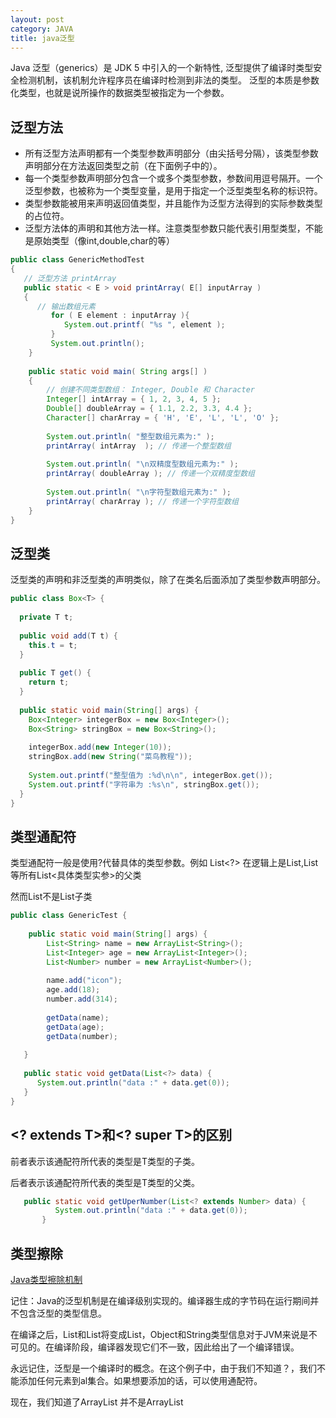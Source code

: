 ```yaml
---
layout: post
category: JAVA
title: java泛型
---
```

Java 泛型（generics）是 JDK 5 中引入的一个新特性, 泛型提供了编译时类型安全检测机制，该机制允许程序员在编译时检测到非法的类型。
泛型的本质是参数化类型，也就是说所操作的数据类型被指定为一个参数。

## 泛型方法
- 所有泛型方法声明都有一个类型参数声明部分（由尖括号分隔），该类型参数声明部分在方法返回类型之前（在下面例子中的<E>）。
- 每一个类型参数声明部分包含一个或多个类型参数，参数间用逗号隔开。一个泛型参数，也被称为一个类型变量，是用于指定一个泛型类型名称的标识符。
- 类型参数能被用来声明返回值类型，并且能作为泛型方法得到的实际参数类型的占位符。
- 泛型方法体的声明和其他方法一样。注意类型参数只能代表引用型类型，不能是原始类型（像int,double,char的等）

```java
public class GenericMethodTest
{
   // 泛型方法 printArray                         
   public static < E > void printArray( E[] inputArray )
   {
      // 输出数组元素            
         for ( E element : inputArray ){        
            System.out.printf( "%s ", element );
         }
         System.out.println();
    }
 
    public static void main( String args[] )
    {
        // 创建不同类型数组： Integer, Double 和 Character
        Integer[] intArray = { 1, 2, 3, 4, 5 };
        Double[] doubleArray = { 1.1, 2.2, 3.3, 4.4 };
        Character[] charArray = { 'H', 'E', 'L', 'L', 'O' };
 
        System.out.println( "整型数组元素为:" );
        printArray( intArray  ); // 传递一个整型数组
 
        System.out.println( "\n双精度型数组元素为:" );
        printArray( doubleArray ); // 传递一个双精度型数组
 
        System.out.println( "\n字符型数组元素为:" );
        printArray( charArray ); // 传递一个字符型数组
    } 
}
```

## 泛型类
泛型类的声明和非泛型类的声明类似，除了在类名后面添加了类型参数声明部分。

```java
public class Box<T> {
   
  private T t;
 
  public void add(T t) {
    this.t = t;
  }
 
  public T get() {
    return t;
  }
 
  public static void main(String[] args) {
    Box<Integer> integerBox = new Box<Integer>();
    Box<String> stringBox = new Box<String>();
 
    integerBox.add(new Integer(10));
    stringBox.add(new String("菜鸟教程"));
 
    System.out.printf("整型值为 :%d\n\n", integerBox.get());
    System.out.printf("字符串为 :%s\n", stringBox.get());
  }
}
```

## 类型通配符
类型通配符一般是使用?代替具体的类型参数。例如 List<?> 在逻辑上是List<String>,List<Integer> 等所有List<具体类型实参>的父类

然而List<Integer>不是List<Object>子类

```java
public class GenericTest {
     
    public static void main(String[] args) {
        List<String> name = new ArrayList<String>();
        List<Integer> age = new ArrayList<Integer>();
        List<Number> number = new ArrayList<Number>();
        
        name.add("icon");
        age.add(18);
        number.add(314);
 
        getData(name);
        getData(age);
        getData(number);
       
   }
 
   public static void getData(List<?> data) {
      System.out.println("data :" + data.get(0));
   }
}
```

## <? extends T>和<? super T>的区别

前者表示该通配符所代表的类型是T类型的子类。

后者表示该通配符所代表的类型是T类型的父类。

```java
   public static void getUperNumber(List<? extends Number> data) {
          System.out.println("data :" + data.get(0));
       }
```

## 类型擦除
[Java类型擦除机制](https://www.cnblogs.com/chenpi/p/5508177.html)

记住：Java的泛型机制是在编译级别实现的。编译器生成的字节码在运行期间并不包含泛型的类型信息。

在编译之后，List<Object>和List<String>将变成List，Object和String类型信息对于JVM来说是不可见的。在编译阶段，编译器发现它们不一致，因此给出了一个编译错误。

永远记住，泛型是一个编译时的概念。在这个例子中，由于我们不知道？，我们不能添加任何元素到al集合。如果想要添加的话，可以使用通配符。

现在，我们知道了ArrayList <String >并不是ArrayList <Object >的子类型，不过，你需要知道如果两个泛型类型有相同的参数，它们的继承关系是依据其类型。如ArrayList<String>是Collecton<String>的子类型。

然而，数组却不同，它们在运行期间知道每个元素的类型且强制它们的元素为该类型，这叫reification。举个例子，Object[] objArray是String[] strArr的超类型。如果你尝试往存储整型的数组添加字符串对象，将会在运行期间得到一个ArrayStoreException异常。

记住：不能创建实际的持有泛型的数组对象，数组必须知道它们所持有的确切类型。


### 一，数组的协变性(covariant array type)及集合的非协变性
设有Circle类和Square类继承自Shape类。

关于数组的协变性，看代码：
```java
public static double totalArea(Shape[] arr){
        double total = 0;
        for (Shape shape : arr) {
            if(shape != null)
                total += shape.area();
        }
        return total;
    }
```

如果给 totalArray(Shape[] arr) 传递一个Circle[] 类型的数组，这是可以的，编译通过，也能正常运行。也就是说：Circle[] IS-A Shape[]

关于集合的协变性，看代码：
```java
public static double totalArea(Collection<Shape> arr){
        double total = 0;
        for (Shape shape : arr) {
            if(shape != null)
                total += shape.area();
        }
        return total;
    }
```

给totalArea(Collection<Shape> arr)传递一个 Collection<Circle>类型的集合，这是不可以的。编译器就会报如下的错误：

The method totalArea(Collection<Shape>) in the type Demo is not applicable for the arguments (Collection<Circle>)


### 二，如果解决集合的非协变性带来的不灵活？
```java
public static double totalArea(Collection<? extends Shape> arr){
        double total = 0;
        for (Shape shape : arr) {
            if(shape != null)
                total += shape.area();
        }
        return total;
    }
```

这样，就可以给totalArea(Collection<? extends Shape> arr)

传递Collection<Circle>、Collection<Square>、Collection<Shape>类型的参数了。

假如B继承A

```java
List<?>与List一样
List<Object>可以赋值给List
//假如B继承A
List<B>可以赋值给List<? extends A>
List<? extends B>也可以赋值给List<? extends A>
```

### 三，泛型的类型擦除及类型擦除带来的ClassCastException异常
JAVA的泛型只存在于编译层，到了运行时，是看不到泛型的。

还是拿数组来做对比：

```java
 String[] str = new String[10];
 Object[] obj = str;//向上转型
 
 //Exception in thread "main" java.lang.ArrayStoreException: java.lang.Integer
 obj[0] = new Integer(2);
```

第5行代码在运行时会抛第4行中表示的异常。

再来看泛型：

```java
ArrayList<Integer> intList = new ArrayList<Integer>();
        intList.add(2);
        Object obj = intList;
        
        //Type safety: Unchecked cast from Object to ArrayList<String>
        ArrayList<String> strList = (ArrayList<String>)obj;
        
        //Exception in thread "main" java.lang.ClassCastException: java.lang.Integer cannot be cast to java.lang.String
        String str = strList.get(0);
        str.trim();//do something with str
```

编译器会对第6行提示第5行所示的警告。程序运行到第9行时抛出ClassCastException异常。因为ArrayList存储的本质上是一个Integer。

现在分析下第6行代码：

obj是Object类型的引用，strList是一个ArrayList<String>类型的引用，因此，向下转型时编译器给出了警告，在运行时，由于类型擦除，相当于

ArrayList strList = (ArrayList)obj;
因此，代码运行到第6行也能通过。

对于第9行代码：

strList但是一个ArrayList<String>类型的引用，当然可以调用 ArrayList的get方法。因此，编译时没问题。在运行时，

由于，String str = strList.get(0);会编译成String str = (String)strList.get(0);

而strList.get(0)得到 的是一个Integer对象，然后把它赋值给 String str，由于Integer IS-NOT-A String。故抛出ClassCastException。

### 四，为什么不支持泛型数组
现在我们假设在 Java 中可以创建泛型数组，看看可能会发生什么情况：

```java
// 假设可以创建泛型数组
List<String>[] stringLists = new ArrayList<String>[1];
List<Integer> intList = Arrays.asList(42);
// 泛型擦除，List 继承自 Object，所以可以如此赋值
// 在数组中，子类数组 是 父类数组 的子类，Object[] o = new ArrayList[1];
Object[] objects = stringLists;
// 同理，泛型擦除后，List 类型变量赋值给 Object 类型变量
// 但此时出现问题了，**** List<Integer> 实例添加到了声明为 List<String>[] 类型的数组中了 ******
objects[0] = intList;
String s = stringLists[0].get(0);
```
在运行时，类型是擦除的，运行时系统无法对数组中存储的类型做检查

由于泛型擦除，结果就是泛型的检查作用失效，可以将 List<Integer> 类型的值添加到 List<String>[] 类型的数组中。

而这类问题在编译时无法发现，只能在运行时出现问题

所以如果禁止创建泛型数组，就可以避免此类问题

### 解决方案

#### 泛型数组包装器
用ArrayList收集泛型数组对象的对象元素，如ArrayList<T>、ArrayList<Pair<String>>

将获得数组的行为，以及由泛型提供的编译期的类型安全

#### 反射
通过反射在运行时构出实际类型为type[]的对象数组，避免了类型擦除，从而转换成功，无ClassCastException

```java
import java.lang.reflect.*; 

public class GenericArrayWithTypeToken<T> {
    private T[] array;
    @SuppressWarning("unchecked")
    public GenericArrayWithTypeToken(Class<T> type, int sz) {
        array = (T[]) Array.newInstance(type, sz);//通过反射在运行时构出实际类型为type[]的对象数组，避免了类型擦除，从而转换成功，无ClassCastException
    }
    public void put(int index, T item){
        array[index] = item;
    }
    public T get(int index) { return array[index]; }
    public T[] rep() { return array; }  //能成功返回了~
    public static void main(String[] args) {
        GenericArrayWithTypeToken<Integer> gawtt = new GenericArrayWithTypeToken<>(Integer.class, 10);
        Integer[] ia = gawtt.rep(); //能成功返回了！
    }
}
```

#### 通配符
[The Java™ Tutorials: Generics](https://docs.oracle.com/javase/tutorial/extra/generics/fineprint.html)
给出的解决方案如下：

```java
// OK, array of unbounded wildcard type.
List<?>[] lsa = new List<?>[10];
Object o = lsa;
Object[] oa = (Object[]) o;
List<Integer> li = new ArrayList<Integer>();
li.add(new Integer(3));
// Correct.
oa[1] = li;
// Run time error, but cast is explicit.
String s = (String) lsa[1].get(0);
```

一定要用List<?>或者List后面那块，前面得无所谓了

比如
```java
 List<Integer>[] graphic = new List[numCourses];
for (int i = 0; i < numCourses; i++) {
    graphic[i] = new ArrayList<>();
}
```